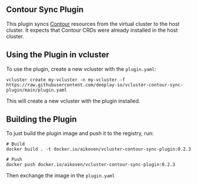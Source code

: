 ## Contour Sync Plugin

This plugin syncs [Contour](https://projectcontour.io/) resources from the virtual cluster to the host cluster. It expects that Contour CRDs were already installed in the host cluster.

## Using the Plugin in vcluster

To use the plugin, create a new vcluster with the `plugin.yaml`:

```
vcluster create my-vcluster -n my-vcluster -f https://raw.githubusercontent.com/deeplay-io/vcluster-contour-sync-plugin/main/plugin.yaml
```

This will create a new vcluster with the plugin installed.

## Building the Plugin

To just build the plugin image and push it to the registry, run:

```
# Build
docker build . -t docker.io/aikoven/vcluster-contour-sync-plugin:0.2.3

# Push
docker push docker.io/aikoven/vcluster-contour-sync-plugin:0.2.3
```

Then exchange the image in the `plugin.yaml`
